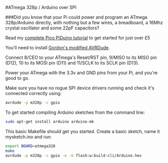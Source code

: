 <!--
---
name: Arduino SPI
description: Program Arduino with Raspberry Pi SPI
pincount: 4
pin:
  '19':
    name: MOSI
    direction: output
    active: high
    description: Master Out / Slave In
  '21':
    name: MISO
    direction: input
    active: high
    description: Master In / Slave Out
  '23':
    name: SCKL
    direction: output
    active: high
    description: Clock
  '24':
    name: CE0
    direction: output
    active: high
    description: Arduino Reset
-->
#ATmega 328p / Arduino over SPI

###Did you know that your Pi could power and program an ATmega 328p/Arduino directly, with nothing but a few wires, a breadboard, a 16Mhz crystal oscillator and some 22pF capacitors?

Read my [complete Pico PiDuino tutorial](http://pi.gadgetoid.com/article/building-the-pico-piduino) to get started for just over &pound;5

You'll need to install [Gordon's modified AVRDude](https://projects.drogon.net/raspberry-pi/gertboard/arduino-ide-installation-isp/).

Connect 8/CEO to your ATmega's Reset/RST pin, 9/MISO to its MISO pin (D12), 10 to its MOSI pin (D11) and 11/SCLK to its SCLK pin (D13).

Power your ATmega with the 3.3v and GND pins from your Pi, and you're good to go.

Make sure you have no rogue SPI device drivers running and check it's connected correctly using:

```bash
avrdude -p m328p -c gpio
```

To get started compiling Arduino sketches from the command line:

```bash
sudo apt-get install arduino arduino-mk
```

This basic Makefile should get you started. Create a basic sketch, name it mysketch.ino and run:

```bash
export BOARD=atmega328
make
avrdude -p m328p -c gpio -e -U flash:w:build-cli/Arduino.hex
```
